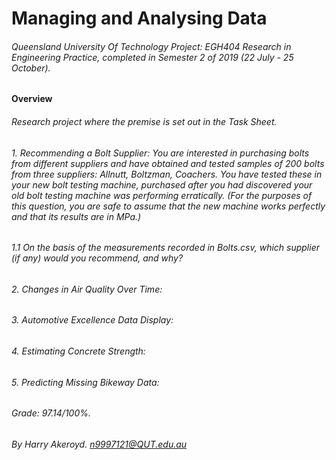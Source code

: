 # Managing and Analysing Data
###### Queensland University Of Technology Project: EGH404 Research in Engineering Practice, completed in Semester 2 of 2019 (22 July - 25 October).

#### Overview

###### Research project where the premise is set out in the *Task Sheet*.

###### 1. *Recommending a Bolt Supplier*: You are interested in purchasing bolts from different suppliers and have obtained and tested samples of 200 bolts from three suppliers: Allnutt, Boltzman, Coachers. You have tested these in your new bolt testing machine, purchased after you had discovered your old bolt testing machine was performing erratically. (For the purposes of this question, you are safe to assume that the new machine works perfectly and that its results are in MPa.) 
###### 1.1 On the basis of the measurements recorded in Bolts.csv, which supplier (if any) would you recommend, and why?




###### 2. Changes in Air Quality Over Time:
###### 3. Automotive Excellence Data Display:
###### 4. Estimating Concrete Strength:
###### 5. Predicting Missing Bikeway Data:

###### Grade: 97.14/100%.
###### By Harry Akeroyd. n9997121@QUT.edu.au
